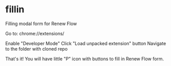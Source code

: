 # fillin
Filling modal form for Renew Flow

Go to:
chrome://extensions/

Enable "Developer Mode"
Click "Load unpacked extension" button
Navigate to the folder with cloned repo

That's it! You will have little "P" icon with buttons to fill in Renew Flow form.
